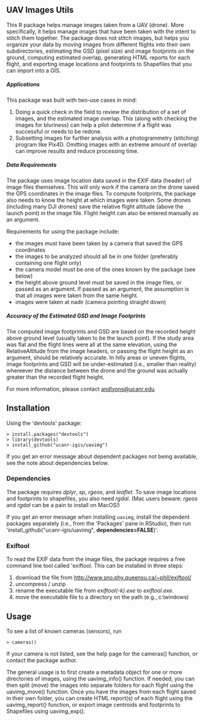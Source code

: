 UAV Images Utils
----------

This R package helps manage images taken from a UAV (drone). More specifically, it helps manage images that have been taken with the intent to stitch them together. The package does not stitch images, but helps you organize your data by moving images from different flights into their own subdirectories, estimating the GSD (pixel size) and image footprints on the ground, computing estimated overlap, generating HTML reports for each flight, and exporting image locations and footprints to Shapefiles that you can import into a GIS. 

##### Applications

This package was built with two-use cases in mind:

1. Doing a quick check in the field to review the distribution of a set of images, and the estimated image overlap. This (along with checking the images for bluriness) can help a pilot determine if a flight was successful or needs to be redone.
1. Subsetting images for further analysis with a photogrammetry (stitching) program like Pix4D. Omitting  images with an extreme amount of overlap can improve results and reduce processing time.

##### Data Requirements

The package uses image location data saved in the EXIF data (header) of image files themselves. This will only work if the camera on the drone saved the GPS coordinates in the image files. To compute  footprints, the package also needs to know the height at which images were taken. Some drones (including many DJI drones) save the relative flight altitude (above the launch point) in the image file. Flight height can also be entered manually as an argument.

Requirements for using the package include:

 - the images must have been taken by a camera that saved the GPS coordinates
 - the images to be analyzed should all be in one folder (preferably containing one flight only)
 - the camera model must be one of the ones known by the package (see below)
 - the height above ground level must be saved in the image files, or passed as an argument. If passed as an argument, the assumption is that all images were taken from the same height.
 - images were taken at nadir (camera pointing straight down)

##### Accuracy of the Estimated GSD and Image Footprints

The computed image footprints and GSD are based on the recorded height above ground level (usually taken to be the launch point). If the study area was flat and the flight lines were all at the same elevation, using the RelativeAltitude from the image headers, or passing the flight height as an argument, should be relatively accurate. In hilly areas or uneven flights, image footprints and GSD will be under-estimated (i.e., smaller than reality) whereever the distance between the drone and the ground was actually greater than the recorded flight height. 

For more information, please contact andlyons@ucanr.edu.

Installation
---------

Using the 'devtools' package:

    > install.packages("devtools")
    > library(devtools)
    > install_github("ucanr-igis/uavimg")

If you get an error message about dependent packages not being available, see the note about dependencies below.

### Dependencies

The package requires *dplyr*, *sp*, *rgeos*, and *leaflet*. To save image locations and footprints to shapefiles, you also need *rgdal*. (Mac users beware: *rgeos* and *rgdal* can be a pain to install on MacOS!)

If you get an error message when installing `uavimg`,  install the dependent packages separately (i.e., from the 'Packages' pane in RStudio), then run 'install_github("ucanr-igis/uavimg", **dependencies=FALSE**)'. 

### Exiftool

To read the EXIF data from the image files, the package requires a free command line tool called 'exiftool. This can be installed in three steps:

 1. download the file from http://www.sno.phy.queensu.ca/~phil/exiftool/
 1. uncompress / unzip
 1. rename the executable file from *exiftool(-k).exe* to *exiftool.exe*.
 1. move the executable file to a directory on the path (e.g., c:\windows)

Usage
---------

To see a list of known cameras (sensors), run

	> cameras()

If your camera is not listed, see the help page for the cameras() function, or contact the package author.

The general usage is to first create a metadata object for one or more directories of images, using the uavimg_info() function. If needed, you can then split (move) the images into separate folders for each flight using the uavimg_move() function. Once you have the images from each flight saved in their own folder, you can create HTML report(s) of each flight using the uavimg_report() function, or export image centroids and footprints to Shapefiles using uavimg_exp().

